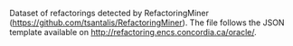 Dataset of refactorings detected by RefactoringMiner (https://github.com/tsantalis/RefactoringMiner). The file follows the JSON template available on http://refactoring.encs.concordia.ca/oracle/.
